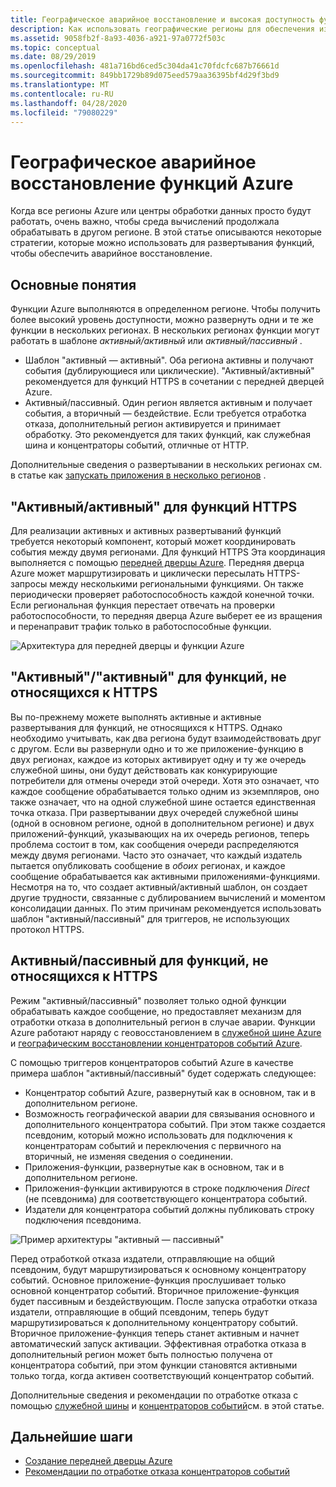 ```yaml
---
title: Географическое аварийное восстановление и высокая доступность функций Azure
description: Как использовать географические регионы для обеспечения избыточности и отработки отказа в функциях Azure.
ms.assetid: 9058fb2f-8a93-4036-a921-97a0772f503c
ms.topic: conceptual
ms.date: 08/29/2019
ms.openlocfilehash: 481a716bd6ced5c304da41c70fdcfc687b76661d
ms.sourcegitcommit: 849bb1729b89d075eed579aa36395bf4d29f3bd9
ms.translationtype: MT
ms.contentlocale: ru-RU
ms.lasthandoff: 04/28/2020
ms.locfileid: "79080229"
---
```

# <a name="azure-functions-geo-disaster-recovery"></a>Географическое аварийное восстановление функций Azure

Когда все регионы Azure или центры обработки данных просто будут работать, очень важно, чтобы среда вычислений продолжала обрабатывать в другом регионе.  В этой статье описываются некоторые стратегии, которые можно использовать для развертывания функций, чтобы обеспечить аварийное восстановление.

## <a name="basic-concepts"></a>Основные понятия

Функции Azure выполняются в определенном регионе.  Чтобы получить более высокий уровень доступности, можно развернуть одни и те же функции в нескольких регионах.  В нескольких регионах функции могут работать в шаблоне *активный/активный* или *активный/пассивный* .  

* Шаблон "активный — активный". Оба региона активны и получают события (дублирующиеся или циклические). "Активный/активный" рекомендуется для функций HTTPS в сочетании с передней дверцей Azure.
* Активный/пассивный. Один регион является активным и получает события, а вторичный — бездействие.  Если требуется отработка отказа, дополнительный регион активируется и принимает обработку.  Это рекомендуется для таких функций, как служебная шина и концентраторы событий, отличные от HTTP.

Дополнительные сведения о развертывании в нескольких регионах см. в статье как [запускать приложения в несколько регионов](https://docs.microsoft.com/azure/architecture/reference-architectures/app-service-web-app/multi-region) .

## <a name="activeactive-for-https-functions"></a>"Активный/активный" для функций HTTPS

Для реализации активных и активных развертываний функций требуется некоторый компонент, который может координировать события между двумя регионами.  Для функций HTTPS Эта координация выполняется с помощью [передней дверцы Azure](../frontdoor/front-door-overview.md).  Передняя дверца Azure может маршрутизировать и циклически пересылать HTTPS-запросы между несколькими региональными функциями.  Он также периодически проверяет работоспособность каждой конечной точки.  Если региональная функция перестает отвечать на проверки работоспособности, то передняя дверца Azure выберет ее из вращения и перенаправит трафик только в работоспособные функции.  

![Архитектура для передней дверцы и функции Azure](media/functions-geo-dr/front-door.png)  

## <a name="activeactive-for-non-https-functions"></a>"Активный"/"активный" для функций, не относящихся к HTTPS

Вы по-прежнему можете выполнять активные и активные развертывания для функций, не относящихся к HTTPS.  Однако необходимо учитывать, как два региона будут взаимодействовать друг с другом.  Если вы развернули одно и то же приложение-функцию в двух регионах, каждое из которых активирует одну и ту же очередь служебной шины, они будут действовать как конкурирующие потребители для отмены очереди этой очереди.  Хотя это означает, что каждое сообщение обрабатывается только одним из экземпляров, оно также означает, что на одной служебной шине остается единственная точка отказа.  При развертывании двух очередей служебной шины (одной в основном регионе, одной в дополнительном регионе) и двух приложений-функций, указывающих на их очередь регионов, теперь проблема состоит в том, как сообщения очереди распределяются между двумя регионами.  Часто это означает, что каждый издатель пытается опубликовать сообщение в *обоих* регионах, и каждое сообщение обрабатывается как активными приложениями-функциями.  Несмотря на то, что создает активный/активный шаблон, он создает другие трудности, связанные с дублированием вычислений и моментом консолидации данных.  По этим причинам рекомендуется использовать шаблон "активный/пассивный" для триггеров, не использующих протокол HTTPS.

## <a name="activepassive-for-non-https-functions"></a>Активный/пассивный для функций, не относящихся к HTTPS

Режим "активный/пассивный" позволяет только одной функции обрабатывать каждое сообщение, но предоставляет механизм для отработки отказа в дополнительный регион в случае аварии.  Функции Azure работают наряду с геовосстановлением в [служебной шине Azure](../service-bus-messaging/service-bus-geo-dr.md) и [географическим восстановлении концентраторов событий Azure](../event-hubs/event-hubs-geo-dr.md).

С помощью триггеров концентраторов событий Azure в качестве примера шаблон "активный/пассивный" будет содержать следующее:

* Концентратор событий Azure, развернутый как в основном, так и в дополнительном регионе.
* Возможность географической аварии для связывания основного и дополнительного концентратора событий.  При этом также создается псевдоним, который можно использовать для подключения к концентраторам событий и переключения с первичного на вторичный, не изменяя сведения о соединении.
* Приложения-функции, развернутые как в основном, так и в дополнительном регионе.
* Приложения-функции активируются в строке подключения *Direct* (не псевдонима) для соответствующего концентратора событий. 
* Издатели для концентратора событий должны публиковать строку подключения псевдонима. 

![Пример архитектуры "активный — пассивный"](media/functions-geo-dr/active-passive.png)

Перед отработкой отказа издатели, отправляющие на общий псевдоним, будут маршрутизироваться к основному концентратору событий.  Основное приложение-функция прослушивает только основной концентратор событий.  Вторичное приложение-функция будет пассивным и бездействующим.  После запуска отработки отказа издатели, отправляющие в общий псевдоним, теперь будут маршрутизироваться к дополнительному концентратору событий.  Вторичное приложение-функция теперь станет активным и начнет автоматический запуск активации.  Эффективная отработка отказа в дополнительный регион может быть полностью получена от концентратора событий, при этом функции становятся активными только тогда, когда активен соответствующий концентратор событий.

Дополнительные сведения и рекомендации по отработке отказа с помощью [служебной шины](../service-bus-messaging/service-bus-geo-dr.md) и [концентраторов событий](../event-hubs/event-hubs-geo-dr.md)см. в этой статье.

## <a name="next-steps"></a>Дальнейшие шаги

* [Создание передней дверцы Azure](../frontdoor/quickstart-create-front-door.md)
* [Рекомендации по отработке отказа концентраторов событий](../event-hubs/event-hubs-geo-dr.md#considerations)
